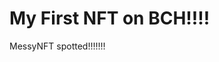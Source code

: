 # My First NFT on BCH!!!!
MessyNFT spotted!!!!!!!
                                                                                          